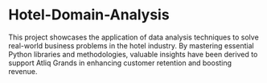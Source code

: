 # Hotel-Domain-Analysis
This project showcases the application of data analysis techniques to solve real-world business problems in the hotel industry. By mastering essential Python libraries and methodologies, valuable insights have been derived to support Atliq Grands in enhancing customer retention and boosting revenue.
